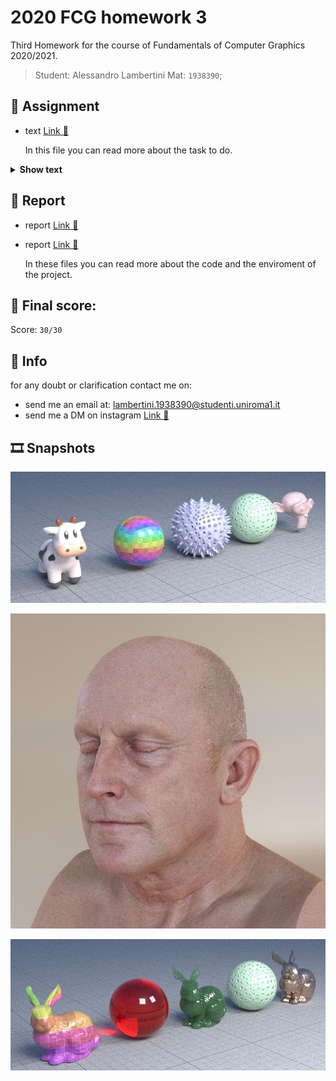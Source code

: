 # 2020 FCG homework 3

Third Homework for the course of Fundamentals of Computer Graphics 2020/2021.

>Student: Alessandro Lambertini Mat: `1938390`;

## 📝 Assignment

-   text [Link 🔗](./readme.html)

    In this file you can read more about the task to do.

<details><summary><b>Show text</b></summary>

# Yocto/Pathtrace: Tiny Volumetric Path Tracer

In this homework, you will learn how to build a simple path tracer with support
for subdivision surfaces, displacement and subsurface scattering.
In particular, you will learn how to

- handle subdivision surfaces,
- handle normal mapping (we have implemented displacement for you),
- write a path tracer with support for homogeneous volumes.

## Framework

The code uses the library [Yocto/GL](https://github.com/xelatihy/yocto-gl),
that is included in this project in the directory `yocto`.
We suggest to consult the documentation for the library that you can find
at the beginning of the header files. Also, since the library is getting improved
during the duration of the course, se suggest that you star it and watch it
on Github, so that you can notified as improvements are made.

In order to compile the code, you have to install
[Xcode](https://apps.apple.com/it/app/xcode/id497799835?mt=12)
on OsX, [Visual Studio 2019](https://visualstudio.microsoft.com/it/vs/) on Windows,
or a modern version of gcc or clang on Linux,
together with the tools [cmake](www.cmake.org) and [ninja](https://ninja-build.org).
The script `scripts/build.sh` will perform a simple build on OsX.
As discussed in class, we prefer to use
[Visual Studio Code](https://code.visualstudio.com), with
[C/C++](https://marketplace.visualstudio.com/items?itemName=ms-vscode.cpptools) and
[CMake Tools](https://marketplace.visualstudio.com/items?itemName=ms-vscode.cmake-tools)
extensions, that we have configured to use for this course.

You will write your code in the file `yocto_pathtrace.cpp` for functions that
are declared in `yocto_pathtrace.h`. Your renderer is called by `yscenetrace.cpp`
for a command-line interface and `ysceneitraces.cpp` that show a simple
user interface.

This repository also contains tests that are executed from the command line
as shown in `run.sh`. The rendered images are saved in the `out/` directory.
The results should match the ones in the directory `check/`.

## Functionality (26 punti)

In this homework you will implement the following features:

- **Subdivision Surfaces** in functions `subdivide_catmullclark()`:
  - implement Catmull-Clark subdivision following the slides
  - while the solution should match the one in Yocto/Shape, your
    implementation _cannot_ use the Yocto one, neither calling it nor
    adapting the code – I will be able to tell since the Yocto/Shape code
    supports more features
- **Normal Mapping** in function `eval_normalmap()`:
  - implement normal mapping as per the slides
  - you can use `triangle_tangents_fromuv()` to get tangents
- **Volumetric Path Tracing** in function `trace_volpath()`:
  - follow the slides and implement a volumetric path tracer
  - you have to also implement all support functions,
    namely `XXX_transmittance()` and `XXX_scattering()`
  - you can use the corresponding functions in Yocto/Math

## Extra Credit (14 punti)

As usual, here are the extra credit work you can choose to do. As before,
the maximum points sum is the one reported above. But you can do more of these
if desired.

New this time is that if you do extra credit, you have to **prepare a short PDF**
that describes which feature you have implemented and includes images for
those features. **Without the PDF the extra credit will not be graded**.
The PDF should be vrey short and just say what you did succinctly, like with
a bullet points lists.

- **Hair Shading** (8 punti):
  - implement a hair BSDF to shade realistic-looking hairs
  - you can follow the algorithm presented in [pbrt](https://www.pbrt.org/hair.pdf)
    that also includes a full code implementation
  - you can get example hair models from [Bitterli](https://benedikt-bitterli.me/resources/)
- **Volumetric Path Tracing I - Delta Tracking** in path tracer (10 punti):
  - integrate delta tracking for smoke and clouds, based your implementation on
    [pbrt](http://www.pbr-book.org/3ed-2018/Light_Transport_II_Volume_Rendering/Sampling_Volume_Scattering.html)
  - to integrate it, you have to implement a new `sample_transmittance()`
    that both samples the distances and returns the weight
  - implement volumetric textures, for now just using `image::volume`,
    for density and emission
  - also you have to add volumes to the renderer, which for now can be a hack
    to either hardcode a function that makes one or use a procedural
  - you can use volumes from Yocto/Image
- **Volumetric Path Tracing II - Modernized Volumetric Scattering** (14 punti):
  - implement proper volumetric scattering for heterogenous materials
  - implement volumetric textures, for now just using `image::volume`,
    for density and emission
  - add these textures to both the SceneIO loader and the path tracer
  - implement a modern volumetric method from Algorithm 1 of [Miller et al](https://cs.dartmouth.edu/~wjarosz/publications/miller19null.html) --- ignore most of the math here since it is not that helpful
  - you can use the implementation from [pbrt-v4](https://github.com/mmp/pbrt-v4)
  - get examples from OpenVDB
- **Texture Synthesis** (6 points):
  - implement texture synthesis following the [Disney method](http://www.jcgt.org/published/0008/04/02/paper.pdf)
  - [source code](https://benedikt-bitterli.me/histogram-tiling/)
  - for this, just add properties to the `trace::texture` object and change `eval_texture()`
- **SDF Shapes** (10 points max):
  - implement a high quality SDF shape object that is integrated within the path tracer
  - represent SDFs as sparse hash grids; an [example on GPU](https://nosferalatu.com/SimpleGPUHashTable.html)
  - add a new `sdf` to represent the SDF and have `object` hold a pointer to either `sdf` or `shape`
  - change `eval_xxx()` to work for SDFs too
  - add code to load/save SDFs in `sceneio`; just make up your own file format for now
  - get examples from OpenVDB
- **Ray-Patch Intersection** (4 points):
  - implement bilinear patch intersection following this [paper](https://link.springer.com/chapter/10.1007/978-1-4842-4427-2_8)
  - compare it to intersecting two triangles in terms of speed
- **Quad BVH** (8 points):
  - implement a QBVH tree by translating our BVH2 to a BVH4 as described [here](http://jcgt.org/published/0004/04/05/)
  - implement QBVH intersection with only one ray at a time
  - optimize QBVH intersection using SIMD instruction
  - for example code for the optimization look for QBVH on
  - compare it to intersecting the standard BVH in terms of speed
- **Adaptive rendering** (4 points):
  - implement a stropping criterion to focus render resources when more needed
  - technique is described [here](https://jo.dreggn.org/home/2009_stopping.pdf)
  - possible implementation [here](https://github.com/mkanada/yocto-gl)
  - your job here is to integrate really well the code, provide test cases and make it run interactively
- **Better adaptive rendering** (8 points):
  - implement adaptive rendering and reconstruction as described [here](https://www.uni-ulm.de/fileadmin/website_uni_ulm/iui.inst.100/institut/Papers/atrousGIfilter.pdf)
  - this will provide better quality than the above method
  - alsop consider the [new variant from NVidia](https://www.highperformancegraphics.org/wp-content/uploads/2017/Papers-Session1/HPG2017_SpatiotemporalVarianceGuidedFiltering.pdf)

## Submission

To submit the homework, you need to pack a ZIP file that contains the code
you write and the images it generates, i.e. the ZIP _with only the
`yocto_pathtrace/` and `out/` directories_. _If doing extra creedits also include
the PDF and and the test scenes._
The file should be called `<lastname>_<firstname>_<studentid>.zip`
(`<cognome>_<nome>_<matricola>.zip`) and you should exclude
all other directories. Send it on Google Classroom.

</details>

## 📜 Report

-   report [Link 🔗](./lambertini_alessandro_1938390.pdf)
-   report [Link 🔗](./readme_PROF.html)

    In these files you can read more about the code and the enviroment of the project.

## 💯 Final score:

Score: `30/30`

## 🙋 Info

for any doubt or clarification contact me on:

-   send me an email at: lambertini.1938390@studenti.uniroma1.it
-   send me a DM on instagram [Link 🔗](https://www.instagram.com/lambertinialessandro/)

## 🎞️ Snapshots

<p align="center">
    <img src="./out/adaptive/01_surface_720_3.jpg" style="width: 750px;"></img>
</p>

<p align="center">
    <img src="./out/adaptive/05_head1ss_720_3.jpg" style="width: 750px;"></img>
</p>

<p align="center">
    <img src="./out/adaptive/06_easter_egg_720_3.jpg" style="width: 750px;"></img>
</p>
